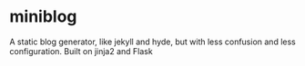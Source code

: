 miniblog
========

A static blog generator, like jekyll and hyde, but with less confusion and less configuration. Built on jinja2 and Flask
